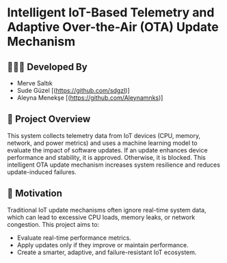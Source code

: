 # Intelligent IoT-Based Telemetry and Adaptive Over-the-Air (OTA) Update Mechanism

## 👩🏻‍💻 Developed By
- Merve Saltık  
- Sude Güzel [(https://github.com/sdgzl)]
- Aleyna Menekşe [(https://github.com/Aleynamnks)]

## 🧠 Project Overview

This system collects telemetry data from IoT devices (CPU, memory, network, and power metrics) and uses a machine learning model to evaluate the impact of software updates. If an update enhances device performance and stability, it is approved. Otherwise, it is blocked. This intelligent OTA update mechanism increases system resilience and reduces update-induced failures.


## 🎯 Motivation

Traditional IoT update mechanisms often ignore real-time system data, which can lead to excessive CPU loads, memory leaks, or network congestion. This project aims to:
- Evaluate real-time performance metrics.
- Apply updates only if they improve or maintain performance.
- Create a smarter, adaptive, and failure-resistant IoT ecosystem.
